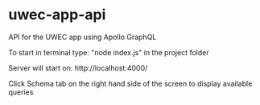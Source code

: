 # uwec-app-api
API for the UWEC app using Apollo GraphQL

To start in terminal type: "node index.js" in the project folder

Server will start on: http://localhost:4000/

Click Schema tab on the right hand side of the screen to display available queries
